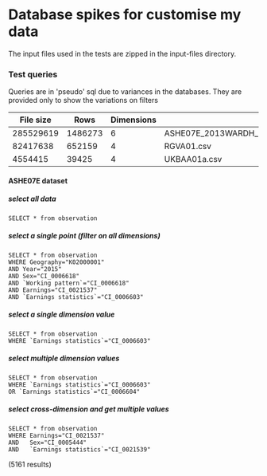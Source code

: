 Database spikes for customise my data
===================================

The input files used in the tests are zipped in the input-files directory.

### Test queries

Queries are in 'pseudo' sql due to variances in the databases. They are provided only to show the variations on filters

File size |Rows    |Dimensions  | File name
--|--|--|--
285529619 |1486273 |6           |ASHE07E_2013WARDH_2015_3_EN_Earnings_just_Statistics.csv
82417638  |652159  |4           |RGVA01.csv
4554415   |39425   |4           |UKBAA01a.csv

#### ASHE07E dataset

##### select all data

```
SELECT * from observation
```

##### select a single point (filter on all dimensions)

```
SELECT * from observation
WHERE Geography="K02000001"
AND Year="2015"
AND Sex="CI_0006618"
AND `Working pattern`="CI_0006618"
AND Earnings="CI_0021537"
AND `Earnings statistics`="CI_0006603"
```

##### select a single dimension value

```
SELECT * from observation
WHERE `Earnings statistics`="CI_0006603"
```

##### select multiple dimension values

```
SELECT * from observation
WHERE `Earnings statistics`="CI_0006603"
OR `Earnings statistics`="CI_0006604"
```

##### select cross-dimension and get multiple values

```
SELECT * from observation
WHERE Earnings="CI_0021537"
AND   Sex="CI_0005444"
AND   `Earnings statistics`="CI_0021539"
```

(5161 results)
